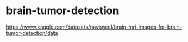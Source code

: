 # brain-tumor-detection
https://www.kaggle.com/datasets/navoneel/brain-mri-images-for-brain-tumor-detection/data
